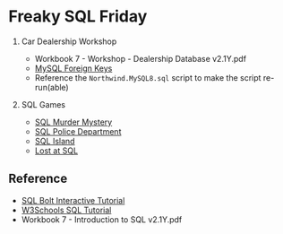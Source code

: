 # Freaky SQL Friday

1. Car Dealership Workshop

   - Workbook 7 - Workshop - Dealership Database v2.1Y.pdf
   - [MySQL Foreign Keys](https://www.w3schools.com/mysql/mysql_foreignkey.asp)
   - Reference the `Northwind.MySQL8.sql` script to make the script re-run(able)

2. SQL Games
   - [SQL Murder Mystery](https://mystery.knightlab.com/)
   - [SQL Police Department](https://sqlpd.com/)
   - [SQL Island](https://sql-island.informatik.uni-kl.de/)
   - [Lost at SQL](https://lost-at-sql.therobinlord.com/)

## Reference

- [SQL Bolt Interactive Tutorial](https://sqlbolt.com/)
- [W3Schools SQL Tutorial](https://www.w3schools.com/sql/default.asp)
- Workbook 7 - Introduction to SQL v2.1Y.pdf
